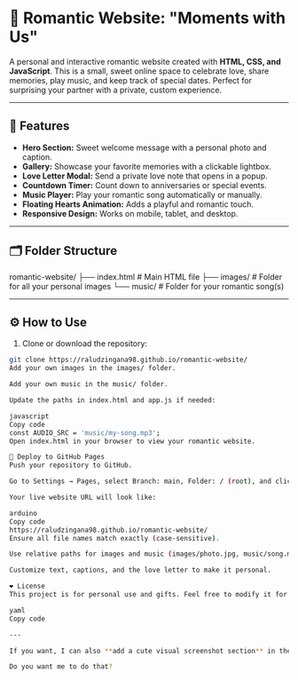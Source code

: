 # 💖 Romantic Website: "Moments with Us"

A personal and interactive romantic website created with **HTML, CSS, and JavaScript**. This is a small, sweet online space to celebrate love, share memories, play music, and keep track of special dates. Perfect for surprising your partner with a private, custom experience.  

---

## 🌟 Features

- **Hero Section:** Sweet welcome message with a personal photo and caption.  
- **Gallery:** Showcase your favorite memories with a clickable lightbox.  
- **Love Letter Modal:** Send a private love note that opens in a popup.  
- **Countdown Timer:** Count down to anniversaries or special events.  
- **Music Player:** Play your romantic song automatically or manually.  
- **Floating Hearts Animation:** Adds a playful and romantic touch.  
- **Responsive Design:** Works on mobile, tablet, and desktop.  

---

## 🗂 Folder Structure

romantic-website/
├── index.html # Main HTML file
├── images/ # Folder for all your personal images
└── music/ # Folder for your romantic song(s)


---

## ⚙️ How to Use

1. Clone or download the repository:
```bash
git clone https://raludzingana98.github.io/romantic-website/
Add your own images in the images/ folder.

Add your own music in the music/ folder.

Update the paths in index.html and app.js if needed:

javascript
Copy code
const AUDIO_SRC = 'music/my-song.mp3';
Open index.html in your browser to view your romantic website.

🚀 Deploy to GitHub Pages
Push your repository to GitHub.

Go to Settings → Pages, select Branch: main, Folder: / (root), and click Save.

Your live website URL will look like:

arduino
Copy code
https://raludzingana98.github.io/romantic-website/
Ensure all file names match exactly (case-sensitive).

Use relative paths for images and music (images/photo.jpg, music/song.mp3).

Customize text, captions, and the love letter to make it personal.

❤️ License
This project is for personal use and gifts. Feel free to modify it for your own romantic surprises.

yaml
Copy code

---

If you want, I can also **add a cute visual screenshot section** in the README showing your website layout—it makes it look extra polished for GitHub.  

Do you want me to do that?






